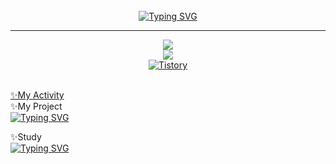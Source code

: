 <!--
Profile
-Name
-Number of Visit
-Tistory link
-solved ac profile
-Most Used Language

-My Activity
-My Project
--Link1
--etc.
-Study
--link1
--etc.
-->



<div align="center">
<br>
<a href="https://git.io/typing-svg"><img src="https://readme-typing-svg.demolab.com?font=Roboto&size=50&duration=3000&pause=&color=000000&center=true&vCenter=true&width=300&lines=Hi!+I+am+Kyoungdong!" alt="Typing SVG" /></a>

---
  
<a href="https://github.com/iamkyoungdong"><img src="https://hits.seeyoufarm.com/api/count/incr/badge.svg?url=https%3A%2F%2Fgithub.com%2Fiamkyoungdong&count_bg=%23000000&title_bg=%23000000&icon=github.svg&icon_color=%23FFFFFF&title=hits&edge_flat=false"/></a> <br>
<a href="https://solved.ac/iamkyoungdong"><img src="http://mazassumnida.wtf/api/mini/generate_badge?boj=iamkyoungdong"/></a> <br>
<a href = "https://iamkyoungdong.tistory.com/"> <img alt="Tistory" src ="https://img.shields.io/badge/Tistory-white.svg?&style=for-the-badge"/></a> <br>

</div>
<div align="left">
<br>
<a href="https://github.com/iamkyoungdong/iamkyoungdong/blob/main/ActivityLog.md" target="_blank">✨My Activity</a>
<br>
✨My Project
<br>
<a href="https://git.io/typing-svg"><img src="https://readme-typing-svg.demolab.com?font=Roboto&size=15&pause=1000&color=000000&width=300&height=30&lines=To+be+continue.+.+." alt="Typing SVG" /></a>
  
✨Study
<br>
<a href="https://git.io/typing-svg"><img src="https://readme-typing-svg.demolab.com?font=Roboto&size=15&pause=1000&color=000000&width=300&height=30&lines=To+be+continue.+.+." alt="Typing SVG" /></a>
</div>
